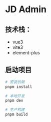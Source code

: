 # JD Admin

## 技术栈：

- vue3
- vite3
- element-plus

## 启动项目

```bash
# 安装依赖
pnpm install

# 本地开发
pnpm dev

# 生产构建
pnpm build
```